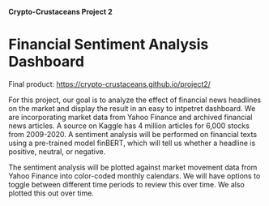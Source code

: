 **Crypto-Crustaceans Project 2**
# Financial Sentiment Analysis Dashboard

Final product: https://crypto-crustaceans.github.io/project2/

For this project, our goal is to analyze the effect of financial news headlines on the market and display the result in an easy to intpetret dashboard. We are incorporating market data from Yahoo Finance and archived financial news articles. A source on Kaggle has 4 million articles for 6,000 stocks from 2009-2020. A sentiment analysis will be performed on financial texts using a pre-trained model finBERT, which will tell us whether a headline is positive, neutral, or negative.

The sentiment analysis will be plotted against market movement data from Yahoo Finance into color-coded monthly calendars. We will have options to toggle between different time periods to review this over time. We also plotted this out over time.
